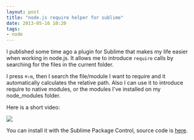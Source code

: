 ```yaml
---
layout: post
title: "node.js require helper for sublime"
date: 2013-05-16 10:20
tags: 
- node
---
```


I published some time ago a plugin for Sublime that makes my life easier when working in node.js. It allows me to introduce ```require``` calls by searching for the files in the current folder.

I press ```⌘⇧m```, then I search the file/module I want to require and it automatically calculates the relative path. Also I can use it to introduce require to native modules, or the modules I've installed on my node_modules folder.

Here is a short video: 

![](https://s3.amazonaws.com/joseoncode.com/img/require-helper.gif)

You can install it with the Sublime Package Control, source code is [here](https://github.com/jfromaniello/sublime-node-require).